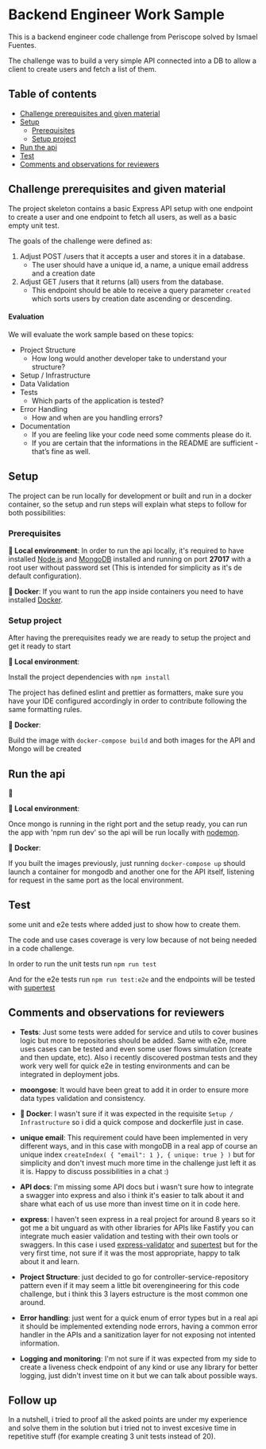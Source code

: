 # Backend Engineer Work Sample

This is a backend engineer code challenge from Periscope solved by Ismael Fuentes.

The challenge was to build a very simple API connected into a DB to allow a client to create users and fetch a list of them.

## Table of contents

-   [Challenge prerequisites and given material](#challenge-prerequisites-and-given-material)
-   [Setup](#setup)
    -   [Prerequisites](#prerequisites)
    -   [Setup project](#setup-project)
-   [Run the api](#run-the-api)
-   [Test](#test)
-   [Comments and observations for reviewers](#comments-and-observations-for-reviewers)

## Challenge prerequisites and given material

The project skeleton contains a basic Express API setup with one endpoint to create a user and one endpoint to fetch all users, as well as a basic empty unit test.

The goals of the challenge were defined as:

1. Adjust POST /users that it accepts a user and stores it in a database.
    - The user should have a unique id, a name, a unique email address and a creation date
2. Adjust GET /users that it returns (all) users from the database.
    - This endpoint should be able to receive a query parameter `created` which sorts users by creation date ascending or descending.

#### Evaluation

We will evaluate the work sample based on these topics:

-   Project Structure
    -   How long would another developer take to understand your structure?
-   Setup / Infrastructure
-   Data Validation
-   Tests
    -   Which parts of the application is tested?
-   Error Handling
    -   How and when are you handling errors?
-   Documentation
    -   If you are feeling like your code need some comments please do it.
    -   If you are certain that the informations in the README are sufficient - that’s fine as well.

## Setup

The project can be run locally for development or built and run in a docker container, so the setup and run steps will explain what steps to follow for both possibilities:

### Prerequisites

**🌿 Local environment**: In order to run the api locally, it's required to have installed [Node.js](https://nodejs.org/) and [MongoDB](https://www.mongodb.com/try/download/community) installed and running on port **27017** with a root user without password set (This is intended for simplicity as it's de default configuration).

**🧊 Docker**: If you want to run the app inside containers you need to have installed [Docker](https://www.docker.com/).

### Setup project

After having the prerequisites ready we are ready to setup the project and get it ready to start

**🌿 Local environment**:

Install the project dependencies with `npm install`

The project has defined eslint and prettier as formatters, make sure you have your IDE configured accordingly in order to contribute following the same formatting rules.

**🧊 Docker**:

Build the image with `docker-compose build` and both images for the API and Mongo will be created

##  Run the api
🚀

**🌿 Local environment**:

Once mongo is running in the right port and the setup ready, you can run the app with 'npm run dev' so the api will be run locally with [nodemon](https://github.com/remy/nodemon).

**🧊 Docker**:

If you built the images previously, just running `docker-compose up` should launch a container for mongodb and another one for the API itself, listening for request in the same port as the local environment.

## Test

some unit and e2e tests where added just to show how to create them.

The code and use cases coverage is very low because of not being needed in a code challenge.

In order to run the unit tests run `npm run test`

And for the e2e tests run `npm run test:e2e` and the endpoints will be tested with [supertest](https://github.com/ladjs/supertest)

## Comments and observations for reviewers

-   **Tests**: Just some tests were added for service and utils to cover busines logic but more to repositories should be added. Same with e2e, more uses cases can be tested and even some user flows simulation (create and then update, etc). Also i recently discovered postman tests and they work very well for quick e2e in testing environments and can be integrated in deployment jobs.

-   **moongose**: It would have been great to add it in order to ensure more data types validation and consistency.

-   **🧊 Docker**: I wasn't sure if it was expected in the requisite `Setup / Infrastructure` so i did a quick compose and dockerfile just in case.

-   **unique email**: This requirement could have been implemented in very different ways, and in this case with mongoDB in a real app of course an unique index `createIndex( { "email": 1 }, { unique: true } )` but for simplicity and don't invest much more time in the challenge just left it as it is. Happy to discuss possibilities in a chat :)

-   **API docs**: I'm missing some API docs but i wasn't sure how to integrate a swagger into express and also i think it's easier to talk about it and share what each of us use more than invest time on it in code here.

-   **express**: I haven't seen express in a real project for around 8 years so it got me a bit unguard as with other libraries for APIs like Fastify you can integrate much easier validation and testing with their own tools or swaggers. In this case i used [express-validator](https://express-validator.github.io/docs) and [supertest](https://github.com/ladjs/supertest) but for the very first time, not sure if it was the most appropriate, happy to talk about it and learn.

-   **Project Structure**: just decided to go for controller-service-repository pattern even if it may seem a little bit overengineering for this code challenge, but i think this 3 layers estructure is the most common one around.

-   **Error handling**: just went for a quick enum of error types but in a real api it should be implemented extending node errors, having a common error handler in the APIs and a sanitization layer for not exposing not intented information.

-   **Logging and monitoring**: I'm not sure if it was expected from my side to create a liveness check endpoint of any kind or use any library for better logging, just didn't invest time on it but we can talk about possible ways.

## Follow up

In a nutshell, i tried to proof all the asked points are under my experience and solve them in the solution but i tried not to invest excesive time in repetitive stuff (for example creating 3 unit tests instead of 20).
